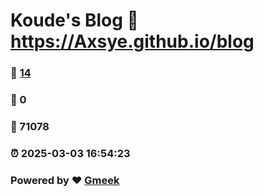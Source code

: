 # Koude's Blog :link: https://Axsye.github.io/blog 
### :page_facing_up: [14](https://Axsye.github.io/blog/tag.html) 
### :speech_balloon: 0 
### :hibiscus: 71078 
### :alarm_clock: 2025-03-03 16:54:23 
### Powered by :heart: [Gmeek](https://github.com/Meekdai/Gmeek)

